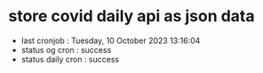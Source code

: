 # store covid daily api as json data

- last cronjob : Tuesday, 10 October 2023 13:16:04
- status og cron : success
- status daily cron : success
      
      